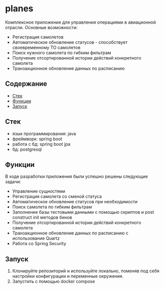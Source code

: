 # planes

Комплексное приложение для управления операциями в авиационной отрасли. 
Основные возможности:
* Регистрация самолетов
* Автоматическое обновление статусов - способствует своевременному ТО самолетов
* Поиск нужного самолета по гибким фильтрам
* Получение отсортированной истории действий конкретного самолета
* Транзакционное обновление данных по расписанию

## Содержание
- [Стек](#стек)
- [Функции](#функции)
- [Запуск](#запуск)

## Стек

* язык программирования: java
* фреймворк: spring boot
* работа с бд: spring boot jpa
* бд: postgresql

## Функции

В ходе разработки приложения были успешно решены следующие задачи: 
* Управление сущностями
* Регистрация самолета со сменой статуса
* Автоматическое обновление статусов при необходимости
* Поиск самолета по гибким фильтрам
* Заполнение базы тестовыми данными с помощью скриптов и post construct init методов бинов
* Получение отсортированной истории действий конкретного самолета
* Транзакционное обновление данных по расписанию с использование Quartz
* Работа со Spring Security

## Запуск

1. Клонируйте репозиторий и используйте локально, поменяв под себя настройки конфигурации и переменные окружения.
2. Запустить с помощью docker compose
